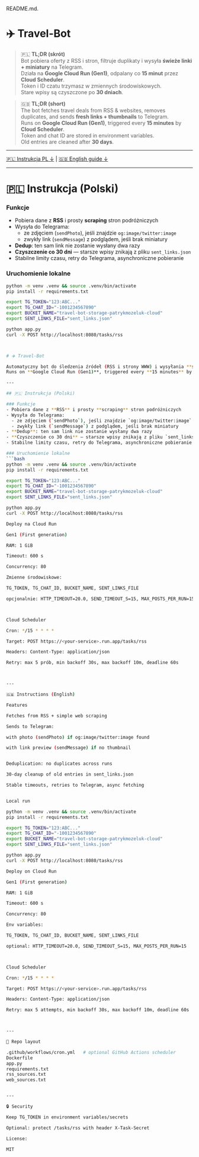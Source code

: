 README.md.

# ✈️ Travel-Bot

> 🇵🇱 **TL;DR (skrót)**  
> Bot pobiera oferty z RSS i stron, filtruje duplikaty i wysyła **świeże linki + miniatury** na Telegram.  
> Działa na **Google Cloud Run (Gen1)**, odpalany co **15 minut** przez **Cloud Scheduler**.  
> Token i ID czatu trzymasz w zmiennych środowiskowych.  
> Stare wpisy są czyszczone po **30 dniach**.

> 🇬🇧 **TL;DR (short)**  
> The bot fetches travel deals from RSS & websites, removes duplicates, and sends **fresh links + thumbnails** to Telegram.  
> Runs on **Google Cloud Run (Gen1)**, triggered every **15 minutes** by **Cloud Scheduler**.  
> Token and chat ID are stored in environment variables.  
> Old entries are cleaned after **30 days**.

---

[🇵🇱 Instrukcja PL ↓](#-instrukcja-polski) |
[🇬🇧 English guide ↓](#-instructions-english)

---

# 🇵🇱 Instrukcja (Polski)

### Funkcje
- Pobiera dane z **RSS** i prosty **scraping** stron podróżniczych  
- Wysyła do Telegrama:
  - ze zdjęciem (`sendPhoto`), jeśli znajdzie `og:image/twitter:image`  
  - zwykły link (`sendMessage`) z podglądem, jeśli brak miniatury  
- **Dedup**: ten sam link nie zostanie wysłany dwa razy  
- **Czyszczenie co 30 dni** — starsze wpisy znikają z pliku `sent_links.json`  
- Stabilne limity czasu, retry do Telegrama, asynchroniczne pobieranie  

### Uruchomienie lokalne
```bash
python -m venv .venv && source .venv/bin/activate
pip install -r requirements.txt

export TG_TOKEN="123:ABC..."
export TG_CHAT_ID="-1001234567890"
export BUCKET_NAME="travel-bot-storage-patrykmozeluk-cloud"
export SENT_LINKS_FILE="sent_links.json"

python app.py
curl -X POST http://localhost:8080/tasks/rss



# ✈️ Travel-Bot

Automatyczny bot do śledzenia źródeł (RSS i strony WWW) i wysyłania **świeżych ofert** na Telegram.  
Runs on **Google Cloud Run (Gen1)**, triggered every **15 minutes** by **Cloud Scheduler**.

---

## 🇵🇱 Instrukcja (Polski)

### Funkcje
- Pobiera dane z **RSS** i prosty **scraping** stron podróżniczych  
- Wysyła do Telegrama:
  - ze zdjęciem (`sendPhoto`), jeśli znajdzie `og:image/twitter:image`  
  - zwykły link (`sendMessage`) z podglądem, jeśli brak miniatury  
- **Dedup**: ten sam link nie zostanie wysłany dwa razy  
- **Czyszczenie co 30 dni** — starsze wpisy znikają z pliku `sent_links.json`  
- Stabilne limity czasu, retry do Telegrama, asynchroniczne pobieranie  

### Uruchomienie lokalne
```bash
python -m venv .venv && source .venv/bin/activate
pip install -r requirements.txt

export TG_TOKEN="123:ABC..."
export TG_CHAT_ID="-1001234567890"
export BUCKET_NAME="travel-bot-storage-patrykmozeluk-cloud"
export SENT_LINKS_FILE="sent_links.json"

python app.py
curl -X POST http://localhost:8080/tasks/rss

Deploy na Cloud Run

Gen1 (First generation)

RAM: 1 GiB

Timeout: 600 s

Concurrency: 80

Zmienne środowiskowe:

TG_TOKEN, TG_CHAT_ID, BUCKET_NAME, SENT_LINKS_FILE

opcjonalnie: HTTP_TIMEOUT=20.0, SEND_TIMEOUT_S=15, MAX_POSTS_PER_RUN=15



Cloud Scheduler

Cron: */15 * * * *

Target: POST https://<your-service>.run.app/tasks/rss

Headers: Content-Type: application/json

Retry: max 5 prób, min backoff 30s, max backoff 10m, deadline 60s



---

🇬🇧 Instructions (English)

Features

Fetches from RSS + simple web scraping

Sends to Telegram:

with photo (sendPhoto) if og:image/twitter:image found

with link preview (sendMessage) if no thumbnail


Deduplication: no duplicates across runs

30-day cleanup of old entries in sent_links.json

Stable timeouts, retries to Telegram, async fetching


Local run

python -m venv .venv && source .venv/bin/activate
pip install -r requirements.txt

export TG_TOKEN="123:ABC..."
export TG_CHAT_ID="-1001234567890"
export BUCKET_NAME="travel-bot-storage-patrykmozeluk-cloud"
export SENT_LINKS_FILE="sent_links.json"

python app.py
curl -X POST http://localhost:8080/tasks/rss

Deploy on Cloud Run

Gen1 (First generation)

RAM: 1 GiB

Timeout: 600 s

Concurrency: 80

Env variables:

TG_TOKEN, TG_CHAT_ID, BUCKET_NAME, SENT_LINKS_FILE

optional: HTTP_TIMEOUT=20.0, SEND_TIMEOUT_S=15, MAX_POSTS_PER_RUN=15



Cloud Scheduler

Cron: */15 * * * *

Target: POST https://<your-service>.run.app/tasks/rss

Headers: Content-Type: application/json

Retry: max 5 attempts, min backoff 30s, max backoff 10m, deadline 60s



---

📂 Repo layout

.github/workflows/cron.yml   # optional GitHub Actions scheduler
Dockerfile
app.py
requirements.txt
rss_sources.txt
web_sources.txt


---

🔒 Security

Keep TG_TOKEN in environment variables/secrets

Optional: protect /tasks/rss with header X-Task-Secret

License:

MIT 
